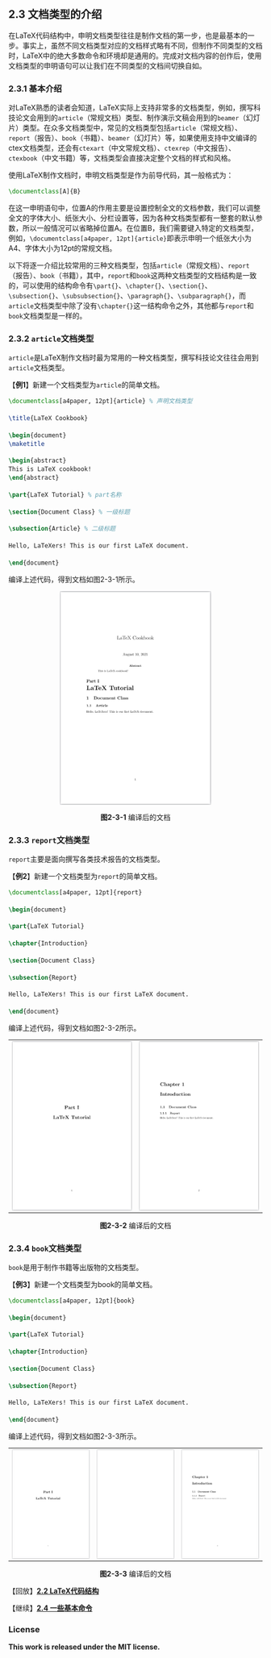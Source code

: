## 2.3 文档类型的介绍

在LaTeX代码结构中，申明文档类型往往是制作文档的第一步，也是最基本的一步。事实上，虽然不同文档类型对应的文档样式略有不同，但制作不同类型的文档时，LaTeX中的绝大多数命令和环境却是通用的。完成对文档内容的创作后，使用文档类型的申明语句可以让我们在不同类型的文档间切换自如。

### 2.3.1 基本介绍

对LaTeX熟悉的读者会知道，LaTeX实际上支持非常多的文档类型，例如，撰写科技论文会用到的`article`（常规文档）类型、制作演示文稿会用到的`beamer`（幻灯片）类型。在众多文档类型中，常见的文档类型包括`article`（常规文档）、`report`（报告）、`book`（书籍）、`beamer`（幻灯片）等，如果使用支持中文编译的ctex文档类型，还会有`ctexart`（中文常规文档）、`ctexrep`（中文报告）、`ctexbook`（中文书籍）等，文档类型会直接决定整个文档的样式和风格。

使用LaTeX制作文档时，申明文档类型是作为前导代码，其一般格式为：

```tex
\documentclass[A]{B}
```

在这一申明语句中，位置A的作用主要是设置控制全文的文档参数，我们可以调整全文的字体大小、纸张大小、分栏设置等，因为各种文档类型都有一整套的默认参数，所以一般情况可以省略掉位置A。在位置B，我们需要键入特定的文档类型，例如，`\documentclass[a4paper, 12pt]{article}`即表示申明一个纸张大小为A4、字体大小为12pt的常规文档。

以下将逐一介绍比较常用的三种文档类型，包括`article`（常规文档）、`report`（报告）、`book`（书籍），其中，`report`和`book`这两种文档类型的文档结构是一致的，可以使用的结构命令有`\part{}`、`\chapter{}`、`\section{}`、`\subsection{}`、`\subsubsection{}`、`\paragraph{}`、`\subparagraph{}`，而`article`文档类型中除了没有`\chapter{}`这一结构命令之外，其他都与`report`和`book`文档类型是一样的。

### 2.3.2 `article`文档类型

`article`是LaTeX制作文档时最为常用的一种文档类型，撰写科技论文往往会用到`article`文档类型。

【**例1**】新建一个文档类型为`article`的简单文档。

```tex
\documentclass[a4paper, 12pt]{article} % 声明文档类型

\title{LaTeX Cookbook}

\begin{document}
\maketitle

\begin{abstract}
This is LaTeX cookbook!
\end{abstract}

\part{LaTeX Tutorial} % part名称

\section{Document Class} % 一级标题

\subsection{Article} % 二级标题

Hello, LaTeXers! This is our first LaTeX document.

\end{document}
```

编译上述代码，得到文档如图2-3-1所示。

<p align="center">
<img align="middle" src="docs/latex/chapter-2/graphics/example3_1.png" width="300" />
</p>

<center><b>图2-3-1</b> 编译后的文档</center>


### 2.3.3 `report`文档类型

`report`主要是面向撰写各类技术报告的文档类型。

【**例2**】新建一个文档类型为`report`的简单文档。

```tex
\documentclass[a4paper, 12pt]{report}

\begin{document}

\part{LaTeX Tutorial}

\chapter{Introduction}

\section{Document Class}

\subsection{Report}

Hello, LaTeXers! This is our first LaTeX document.

\end{document}
```

编译上述代码，得到文档如图2-3-2所示。

<p align="center">
<table>
<tr>
<td><img align="middle" src="docs/latex/chapter-2/graphics/example3_2_1.png" width="300"></td>
<td><img align="middle" src="docs/latex/chapter-2/graphics/example3_2_2.png" width="300"></td>
</tr>
</table>
</p>

<center><b>图2-3-2</b> 编译后的文档</center>

### 2.3.4 `book`文档类型

`book`是用于制作书籍等出版物的文档类型。

【**例3**】新建一个文档类型为book的简单文档。

```tex
\documentclass[a4paper, 12pt]{book}

\begin{document}

\part{LaTeX Tutorial}

\chapter{Introduction}

\section{Document Class}

\subsection{Report}

Hello, LaTeXers! This is our first LaTeX document.

\end{document}
```

编译上述代码，得到文档如图2-3-3所示。

<p align="center">
<table>
<tr>
<td><img align="middle" src="docs/latex/chapter-2/graphics/example3_3_1.png" width="300"></td>
<td><img align="middle" src="docs/latex/chapter-2/graphics/example3_3_2.png" width="300"></td>
<td><img align="middle" src="docs/latex/chapter-2/graphics/example3_3_3.png" width="300"></td>
</tr>
</table>
</p>

<center><b>图2-3-3</b> 编译后的文档</center>

【回放】[**2.2 LaTeX代码结构**](https://nbviewer.jupyter.org/github/xinychen/latex-cookbook/blob/main/chapter-2/section2.ipynb)

【继续】[**2.4 一些基本命令**](https://nbviewer.jupyter.org/github/xinychen/latex-cookbook/blob/main/chapter-2/section4.ipynb)

### License

<div class="alert alert-block alert-danger">
<b>This work is released under the MIT license.</b>
</div>
